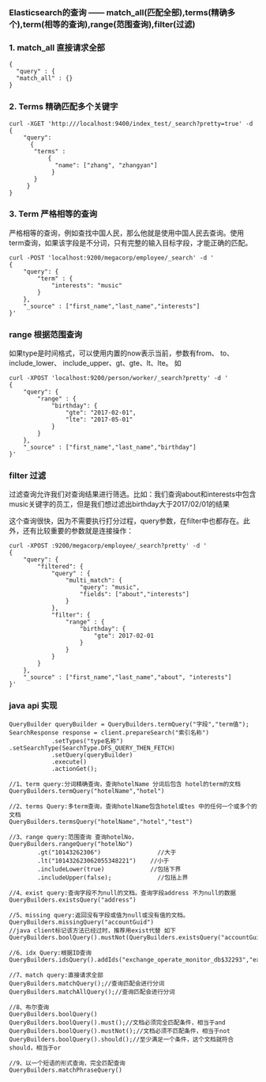 ### Elasticsearch的查询 —— match_all(匹配全部),terms(精确多个),term(相等的查询),range(范围查询),filter(过滤)

### 1. match_all 直接请求全部
```
{ 
  "query" : { 
  "match_all" : {} 
}
```

### 2. Terms 精确匹配多个关键字
```
curl -XGET 'http:///localhost:9400/index_test/_search?pretty=true' -d 
{
    "query": 
      { 
       "terms" : 
           {
             "name": ["zhang", "zhangyan"]
            }
       }
     } 
} 
```

### 3. Term 严格相等的查询

严格相等的查询，例如查找中国人民，那么他就是使用中国人民去查询。使用term查询，如果该字段是不分词，只有完整的输入目标字段，才能正确的匹配。

```
curl -POST 'localhost:9200/megacorp/employee/_search' -d '
{
    "query": {
        "term" : {
            "interests": "music"
        }
    },
    "_source" : ["first_name","last_name","interests"]
}'
```

### range 根据范围查询

如果type是时间格式，可以使用内置的now表示当前，参数有from、 to、 include_lower、 include_upper、gt、gte、lt、lte。 如

```
curl -XPOST 'localhost:9200/person/worker/_search?pretty' -d '
{
    "query": {
        "range" : {
            "birthday": {
                "gte": "2017-02-01",
                "lte": "2017-05-01"
            }
        }
    },
    "_source" : ["first_name","last_name","birthday"]
}'
```

### filter 过滤

过滤查询允许我们对查询结果进行筛选。比如：我们查询about和interests中包含music关键字的员工，但是我们想过滤出birthday大于2017/02/01的结果

这个查询很快，因为不需要执行打分过程，query参数，在filter中也都存在。此外，还有比较重要的参数就是连接操作：

```
curl -XPOST :9200/megacorp/employee/_search?pretty' -d '
{
    "query": {
        "filtered": {
            "query" : {
                "multi_match": {
                    "query": "music",
                    "fields": ["about","interests"]
                }
            },
            "filter": {
                "range" : {
                    "birthday": {
                        "gte": 2017-02-01
                    }
                }
            }
        }
    },
    "_source" : ["first_name","last_name","about", "interests"]
}'
```

### java api 实现

```
QueryBuilder queryBuilder = QueryBuilders.termQuery("字段","term值");
SearchResponse response = client.prepareSearch("索引名称")
            .setTypes("type名称")
.setSearchType(SearchType.DFS_QUERY_THEN_FETCH)
            .setQuery(queryBuilder)
            .execute()
            .actionGet();
            
//1、term query:分词精确查询，查询hotelName 分词后包含 hotel的term的文档
QueryBuilders.termQuery("hotelName","hotel")

//2、terms Query:多term查询，查询hotelName包含hotel或tes 中的任何一个或多个的文档
QueryBuilders.termsQuery("hotelName","hotel","test")

//3、range query:范围查询 查询hotelNo，
QueryBuilders.rangeQuery("hotelNo")
        .gt("10143262306")                //大于
        .lt("101432623062055348221")    //小于
        .includeLower(true)             //包括下界
        .includeUpper(false);             //包括上界

//4、exist query:查询字段不为null的文档。查询字段address 不为null的数据
QueryBuilders.existsQuery("address")

//5、missing query:返回没有字段或值为null或没有值的文档。
QueryBuilders.missingQuery("accountGuid")
//java client标记该方法已经过时，推荐用exist代替 如下
QueryBuilders.boolQuery().mustNot(QueryBuilders.existsQuery("accountGuid"));

//6、idx Query:根据ID查询
QueryBuilders.idsQuery().addIds("exchange_operate_monitor_db$32293","exchange_operate_monitor_db$32294")

//7、match query:直接请求全部
QueryBuilders.matchQuery();//查询匹配会进行分词
QueryBuilders.matchAllQuery();//查询匹配会进行分词

//8、布尔查询
QueryBuilders.boolQuery()
QueryBuilders.boolQuery().must();//文档必须完全匹配条件，相当于and
QueryBuilders.boolQuery().mustNot();//文档必须不匹配条件，相当于not
QueryBuilders.boolQuery().should();//至少满足一个条件，这个文档就符合should，相当于or

//9、以一个短语的形式查询，完全匹配查询
QueryBuilders.matchPhraseQuery()

```




